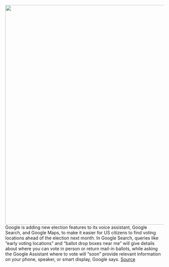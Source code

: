 <img src='https://cdn.vox-cdn.com/thumbor/q-DxRpzgy-YD71LgnKTaC44-pNM=/0x0:2700x1800/1200x800/filters:focal(1134x684:1566x1116)/cdn.vox-cdn.com/uploads/chorus_image/image/67641152/us_elections_WhereToVote_2x.0.jpg' width='700px' /><br/>
Google is adding new election features to its voice assistant, Google Search, and Google Maps, to make it easier for US citizens to find voting locations ahead of the election next month. In Google Search, queries like “early voting locations” and “ballot drop boxes near me” will give details about where you can vote in person or return mail-in ballots, while asking the Google Assistant where to vote will “soon” provide relevant information on your phone, speaker, or smart display, Google says.
<a href='https://www.theverge.com/2020/10/16/21519002/google-us-voting-information-search-assistant-maps-locations-opening-hours'> Source <a/>